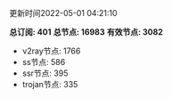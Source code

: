 更新时间2022-05-01 04:21:10

**总订阅: 401**
**总节点: 16983**
**有效节点: 3082**
- v2ray节点: 1766
- ss节点: 586
- ssr节点: 395
- trojan节点: 335
